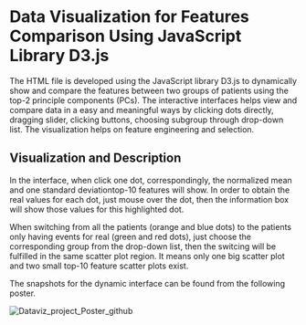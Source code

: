 # Data Visualization for Features Comparison Using JavaScript Library D3.js

The HTML file is developed using the JavaScript library D3.js to dynamically show and compare the features between two groups of patients using the top-2 principle components (PCs). The interactive interfaces helps view and compare data in a easy and meaningful ways by clicking dots directly, dragging slider, clicking buttons, choosing subgroup through drop-down list. The visualization helps on feature engineering and selection.

## Visualization and Description

In the interface, when click one dot, correspondingly, the normalized mean and one standard deviationtop-10 features  will show. In order to obtain the real values for each dot, just mouse over the dot, then the information box will show those values for this highlighted dot.

When switching from all the patients (orange and blue dots) to the patients only having events for real (green and red dots), just choose the corresponding group from the drop-down list, then the switcing will be fulfilled in the same scatter plot region. It means only one big scatter plot and two small top-10 feature scatter plots exist.

The snapshots for the dynamic interface can be found from the following poster.

![Dataviz_project_Poster_github](https://user-images.githubusercontent.com/42804316/57790170-32f6f580-7708-11e9-9aa0-2f12f3e7a5a8.png)
